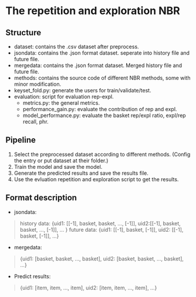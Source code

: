 # The repetition and exploration NBR

## Structure
* dataset: contains the .csv dataset after preprocess.
* jsondata: contains the .json format dataset. seperate into history file and future file.
* mergedata: contains the .json format dataset. Merged history file and future file.
* methods: contains the source code of different NBR methods, some with minor modification.
* keyset_fold.py: generate the users for train/validate/test.
* evaluation: script for evaluation rep-expl.
    * metrics.py: the general metrics.
    * performance_gain.py: evaluate the contribution of rep and expl.
    * model_performance.py: evaluate the basket rep/expl ratio, expl/rep recall, phr.

## Pipeline
1. Select the preprocessed dataset according to different methods. (Config the entry or put dataset at their folder.)
2. Train the model and save the model. 
3. Generate the predicted results and save the results file.
4. Use the evluation repetition and exploration script to get the results.


## Format description
* jsondata: 

> history data: {uid1: [[-1], basket, basket, ..., [-1]], uid2:[[-1], basket, basket, ..., [-1]], ... }
> future data: {uid1: [[-1], basket, [-1]], uid2: [[-1], basket, [-1]], ...}

* mergedata: 

> {uid1: [basket, basket, ..., basket], uid2: [basket, basket, ..., basket], ...}
* Predict results:

> {uid1: [item, item, ..., item], uid2: [item, item, ..., item], ...}
